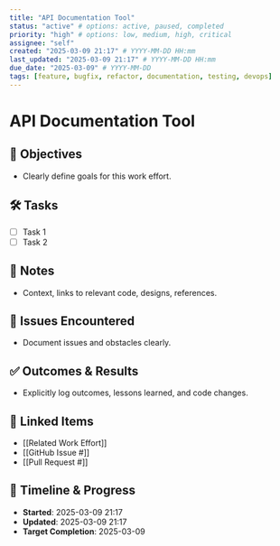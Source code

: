 ```yaml
---
title: "API Documentation Tool"
status: "active" # options: active, paused, completed
priority: "high" # options: low, medium, high, critical
assignee: "self"
created: "2025-03-09 21:17" # YYYY-MM-DD HH:mm
last_updated: "2025-03-09 21:17" # YYYY-MM-DD HH:mm
due_date: "2025-03-09" # YYYY-MM-DD
tags: [feature, bugfix, refactor, documentation, testing, devops]
---
```


# API Documentation Tool

## 🚩 Objectives
- Clearly define goals for this work effort.

## 🛠 Tasks
- [ ] Task 1
- [ ] Task 2

## 📝 Notes
- Context, links to relevant code, designs, references.

## 🐞 Issues Encountered
- Document issues and obstacles clearly.

## ✅ Outcomes & Results
- Explicitly log outcomes, lessons learned, and code changes.

## 📌 Linked Items
- [[Related Work Effort]]
- [[GitHub Issue #]]
- [[Pull Request #]]

## 📅 Timeline & Progress
- **Started**: 2025-03-09 21:17
- **Updated**: 2025-03-09 21:17
- **Target Completion**: 2025-03-09

